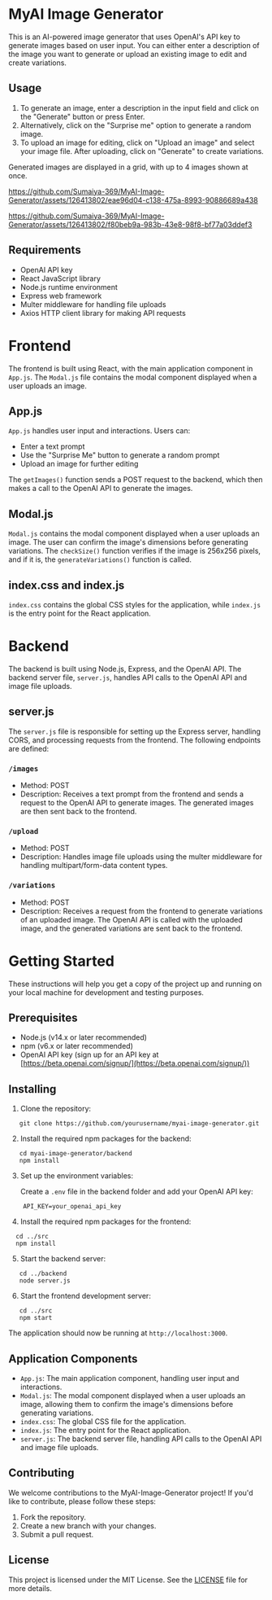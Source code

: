 # MyAI Image Generator

This is an AI-powered image generator that uses OpenAI's API key to generate images based on user input. You can either enter a description of the image you want to generate or upload an existing image to edit and create variations.

## Usage

1. To generate an image, enter a description in the input field and click on the "Generate" button or press Enter.
2. Alternatively, click on the "Surprise me" option to generate a random image.
3. To upload an image for editing, click on "Upload an image" and select your image file. After uploading, click on "Generate" to create variations.

Generated images are displayed in a grid, with up to 4 images shown at once.



https://github.com/Sumaiya-369/MyAI-Image-Generator/assets/126413802/eae96d04-c138-475a-8993-90886689a438


https://github.com/Sumaiya-369/MyAI-Image-Generator/assets/126413802/f80beb9a-983b-43e8-98f8-bf77a03ddef3



## Requirements

- OpenAI API key
- React JavaScript library
- Node.js runtime environment
- Express web framework
- Multer middleware for handling file uploads
- Axios HTTP client library for making API requests

# Frontend

The frontend is built using React, with the main application component in `App.js`. The `Modal.js` file contains the modal component displayed when a user uploads an image.

## App.js

`App.js` handles user input and interactions. Users can:

- Enter a text prompt
- Use the "Surprise Me" button to generate a random prompt
- Upload an image for further editing

The `getImages()` function sends a POST request to the backend, which then makes a call to the OpenAI API to generate the images.

## Modal.js

`Modal.js` contains the modal component displayed when a user uploads an image. The user can confirm the image's dimensions before generating variations. The `checkSize()` function verifies if the image is 256x256 pixels, and if it is, the `generateVariations()` function is called.

## index.css and index.js

`index.css` contains the global CSS styles for the application, while `index.js` is the entry point for the React application.

# Backend

The backend is built using Node.js, Express, and the OpenAI API. The backend server file, `server.js`, handles API calls to the OpenAI API and image file uploads.

## server.js

The `server.js` file is responsible for setting up the Express server, handling CORS, and processing requests from the frontend. The following endpoints are defined:

### `/images`

- Method: POST
- Description: Receives a text prompt from the frontend and sends a request to the OpenAI API to generate images. The generated images are then sent back to the frontend.

### `/upload`

- Method: POST
- Description: Handles image file uploads using the multer middleware for handling multipart/form-data content types.

### `/variations`

- Method: POST
- Description: Receives a request from the frontend to generate variations of an uploaded image. The OpenAI API is called with the uploaded image, and the generated variations are sent back to the frontend.

# Getting Started

These instructions will help you get a copy of the project up and running on your local machine for development and testing purposes.

## Prerequisites

- Node.js (v14.x or later recommended)
- npm (v6.x or later recommended)
- OpenAI API key (sign up for an API key at [https://beta.openai.com/signup/](https://beta.openai.com/signup/))

## Installing

1. Clone the repository:

```
   git clone https://github.com/yourusername/myai-image-generator.git
```
2. Install the required npm packages for the backend:

```
   cd myai-image-generator/backend
   npm install
```
3. Set up the environment variables:

   Create a `.env` file in the backend folder and add your OpenAI API key:
```
    API_KEY=your_openai_api_key
```
4. Install the required npm packages for the frontend:
 ```
   cd ../src
   npm install
```
5. Start the backend server:

```
   cd ../backend
   node server.js
```
6. Start the frontend development server:

```
   cd ../src
   npm start
```

The application should now be running at `http://localhost:3000`.


## Application Components

- `App.js`: The main application component, handling user input and interactions.
- `Modal.js`: The modal component displayed when a user uploads an image, allowing them to confirm the image's dimensions before generating variations.
- `index.css`: The global CSS file for the application.
- `index.js`: The entry point for the React application.
- `server.js`: The backend server file, handling API calls to the OpenAI API and image file uploads.

## Contributing

We welcome contributions to the MyAI-Image-Generator project! If you'd like to contribute, please follow these steps:

1. Fork the repository.
2. Create a new branch with your changes.
3. Submit a pull request.

## License

This project is licensed under the MIT License. See the [LICENSE](LICENSE) file for more details.




